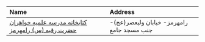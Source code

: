 | Name                                                                                                                                         | Address                                   |
|:---------------------------------------------------------------------------------------------------------------------------------------------|:------------------------------------------|
| [کتابخانه مدرسه علمیه خواهران حضرت رقیه (س) رامهرمز](https://lib.ir/fa/library/728/کتابخانه-مدرسه-علمیه-خواهران-حضرت-رقیه-س-رامهرمز/search/) | رامهرمز- خیابان ولیعصر(عج)- جنب مسجد جامع |